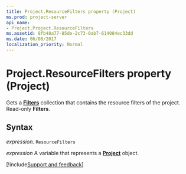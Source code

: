 ```yaml
---
title: Project.ResourceFilters property (Project)
ms.prod: project-server
api_name:
- Project.Project.ResourceFilters
ms.assetid: 8fb48a77-85de-2c73-0ab7-614084ec33dd
ms.date: 06/08/2017
localization_priority: Normal
---
```



# Project.ResourceFilters property (Project)

Gets a  **[Filters](Project.filters.md)** collection that contains the resource filters of the project. Read-only **Filters**.


## Syntax

_expression_. `ResourceFilters`

_expression_ A variable that represents a **[Project](project.project.md)** object.

[!include[Support and feedback](~/includes/feedback-boilerplate.md)]